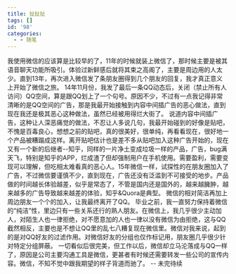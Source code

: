```yaml
---
title: 扯扯扯
tags: []
id: '98'
categories:
  - - 随笔
---
```


我使用微信的应该算是比较早的了，11年的时候就装上微信了，那时候主要是被其语音聊天功能所吸引。体验过新鲜感后就将其束之高阁了，主要是周边用的人太少。直到13年，再次进入微信发了条朋友圈得到几个朋友的回复，我才真正意义上开始了微信之旅。 14年11月份，我发了最后一条QQ动态后，关闭（禁止所有人访问）QQ空间，算是跟QQ划上了一个句号。原因不少，不过有一点我记得非常清晰的是QQ空间的广告，那是我最开始接触到内容中间插广告的恶心做法，直到现在我还是极其恶心这种做法，虽然已经被用得烂大街了。 说道内容中间插广告，这种让人深恶痛觉的做法，不忍让人多说几句，我最开始碰到的好像是贴吧，不愧是百毒良心，想想之前的贴吧，真的很美好，很单纯，再看看现在，很好地一个产品被糟蹋成这样。离开贴吧估计也是差不多从贴吧加入这种广告开始的，现在又有一个新的后继者--知乎，同样的一片净土变成垃圾一样的产品，广告，bug满天飞，特别是知乎的APP，烂成渣了但却强制用户在手机使用。需要盈利，需要变现可以理解，但吃相太难看真的恶心人。15年微信一样，试探性的在朋友圈加入了广告，不过微信要谨慎不少，直到现在，广告还没有泛滥到不可接受的地步。产品做的时间越长体验越差，似乎是常态了，不管是国内还是国外的，越来越臃肿，越来越多的广告导致越来越差的体验，知乎&Quora是典型。 微信的相对简洁再加上周边朋友一个个的加入，让我最终离开了QQ。 毕业之前，我一直努力保持着微信的“纯洁”性，里边只有一些关系还行的熟人朋友。在微信上，我几乎很少主动加人，对陌生人也一律拒绝，对不愿意加的人也一律以没有微信为由拒绝，这与QQ截然相反，主要也是不想让QQ里的乱七八糟复现在微信里。微信对我来说，起到的是对QQ好友的过滤作用。对微信好友的分组也仅作标记用，朋友圈几乎很少针对特定分组屏蔽。 一切看似后很完美，但工作以后，微信却立马沦落成与QQ一样了，原因是公司主要沟通工具是微信，更甚者有时候还需要转发一些公司的宣传内容。微信，不知不觉中跟我期望的样子背道而驰了。 -- 未完待续